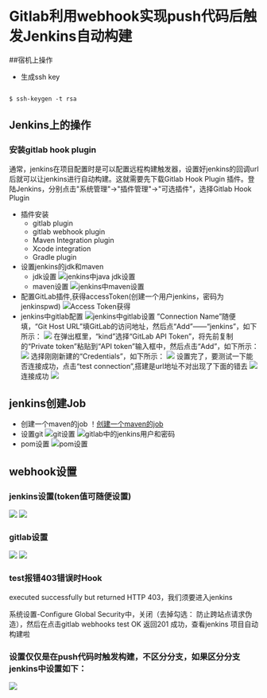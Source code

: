 # Gitlab利用webhook实现push代码后触发Jenkins自动构建

##宿机上操作
* 生成ssh key 
<pre><code>
$ ssh-keygen -t rsa
</code></pre>
## Jenkins上的操作
### 安装gitlab hook plugin
通常，jenkins在项目配置时是可以配置远程构建触发器，设置好jenkins的回调url后就可以让jenkins进行自动构建。这就需要先下载Gitlab Hook Plugin 插件。登陆Jenkins，分别点击"系统管理"->"插件管理"->"可选插件"，选择Gitlab Hook Plugin




* 插件安装
	* gitlab plugin
	* gitlab webhook plugin
	* Maven Integration plugin
	* Xcode integration 
	* Gradle plugin 
* 设置jenkins的jdk和maven
	* jdk设置
		![jenkins中java jdk设置](images/docker_jenkins_gitlab/jenkins-jdk.png)
	* maven设置
		![jenkins中maven设置](images/docker_jenkins_gitlab/jenkins-maven.png)
* 配置GitLab插件,获得accessToken(创建一个用户jenkins，密码为jenkinspwd)
	![Access Token获得](images/docker_jenkins_gitlab/gitlab-access-token.png)
* jenkins中gitlab配置
	![jenkins中gitlab设置](images/docker_jenkins_gitlab/jenkins-gitlab.png)
	”Connection Name”随便填，“Git Host URL”填GitLab的访问地址，然后点“Add”——“jenkins”，如下所示：
	![](images/docker_jenkins_gitlab/jenkins-gitlab-connection.png)
	在弹出框里，“kind”选择“GitLab API Token”，将先前复制的“Private token”粘贴到“API token”输入框中，然后点击“Add”，如下所示：
	![](images/docker_jenkins_gitlab/jenkins-gitlab-api-token.png)
	选择刚刚新建的“Credentials”，如下所示：
	![](images/docker_jenkins_gitlab/jenkins-gitlab-api-token-selected.png)
	设置完了，要测试一下能否连接成功，点击“test connection”,搭建是url地址不对出现了下面的错去
	![](images/docker_jenkins_gitlab/jenkins-gitlab-api-token-test-error.png)
	连接成功
	![](images/docker_jenkins_gitlab/jenkins-gitlab-api-token-test-success.png)
## jenkins创建Job
* 创建一个maven的job
	！[创建一个maven的job](images/docker_jenkins_gitlab/maven-job-create.png)
* 设置git
	![git设置](images/docker_jenkins_gitlab/maven-job-credentials-add.png)
	![gitlab中的jenkins用户和密码](images/docker_jenkins_gitlab/maven-job-credentials-gitlab-info.png)
* pom设置
	![pom设置](images/docker_jenkins_gitlab/maven-job-pom.png)

## webhook设置
### jenkins设置(token值可随便设置)
![](images/docker_jenkins_gitlab/jenkins-job-trigger-setting.png)
![](images/docker_jenkins_gitlab/jenkins-webhook-global-settings.png)
### gitlab设置
![](images/docker_jenkins_gitlab/gitlab-webhook.png)
![](images/docker_jenkins_gitlab/gitlab-webhook-setting.png)
### test报错403错误时Hook
 executed successfully but returned HTTP 403，我们须要进入jenkins

 系统设置-Configure Global Security中，关闭（去掉勾选： 防止跨站点请求伪造），然后在点击gitlab
 webhooks test OK 返回201 成功，查看jenkins 项目自动构建啦

### 设置仅仅是在push代码时触发构建，不区分分支，如果区分分支jenkins中设置如下：
![](images/docker_jenkins_gitlab/jenkins-webhook-some-branch.png)


